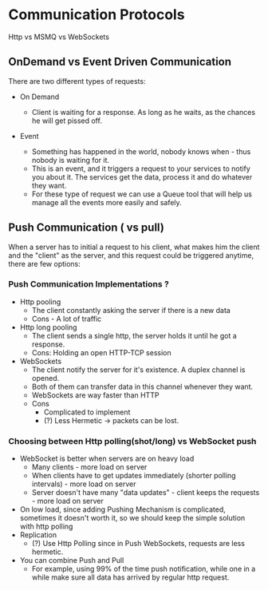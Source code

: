 # Communication Protocols

Http vs MSMQ vs WebSockets

## OnDemand vs Event Driven Communication

There are two different types of requests:

- On Demand
  - Client is waiting for a response. As long as he waits, as the chances he will get pissed off.
- Event

  - Something has happened in the world, nobody knows when - thus nobody is waiting for it.
  - This is an event, and it triggers a request to your services to notify you about it. The services get the data, process it and do whatever they want.
  - For these type of request we can use a Queue tool that will help us manage all the events more easily and safely.

## Push Communication ( vs pull)

When a server has to initial a request to his client, what makes him the client and the "client" as the server, and this request could be triggered anytime, there are few options:

### Push Communication Implementations ?

- Http pooling
  - The client constantly asking the server if there is a new data
  - Cons - A lot of traffic
- Http long pooling
  - The client sends a single http, the server holds it until he got a response.
  - Cons: Holding an open HTTP-TCP session
- WebSockets
  - The client notify the server for it's existence. A duplex channel is opened.
  - Both of them can transfer data in this channel whenever they want.
  - WebSockets are way faster than HTTP
  - Cons
    - Complicated to implement
    - (?) Less Hermetic -> packets can be lost.

### Choosing between Http polling(shot/long) vs WebSocket push

- WebSocket is better when servers are on heavy load
  - Many clients - more load on server
  - When clients have to get updates immediately (shorter polling intervals) - more load on server
  - Server doesn't have many "data updates" - client keeps the requests - more load on server
- On low load, since adding Pushing Mechanism is complicated, sometimes it doesn't worth it, so we should keep the simple solution with http polling
- Replication
  - (?) Use Http Polling since in Push WebSockets, requests are less hermetic.
- You can combine Push and Pull
  - For example, using 99% of the time push notification, while one in a while make sure all data has arrived by regular http request.
